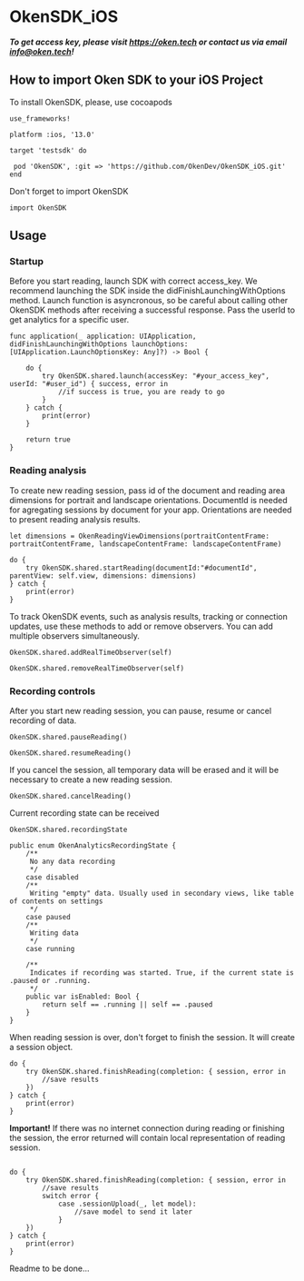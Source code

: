 # OkenSDK_iOS

***To get access key, please visit https://oken.tech or contact us via email info@oken.tech!***

## How to import Oken SDK to your iOS Project

To install OkenSDK, please, use cocoapods

```
use_frameworks!

platform :ios, '13.0'

target 'testsdk' do

 pod 'OkenSDK', :git => 'https://github.com/OkenDev/OkenSDK_iOS.git'
end
```

Don't forget to import OkenSDK

```
import OkenSDK
```

## Usage
### Startup
Before you start reading, launch SDK with correct access_key. We recommend launching the SDK inside the didFinishLaunchingWithOptions method.
Launch function is asyncronous, so be careful about calling other OkenSDK methods after receiving a successful response.
Pass the userId to get analytics for a specific user.

```
func application(_ application: UIApplication, didFinishLaunchingWithOptions launchOptions: [UIApplication.LaunchOptionsKey: Any]?) -> Bool {
    
    do {
        try OkenSDK.shared.launch(accessKey: "#your_access_key", userId: "#user_id") { success, error in
            //if success is true, you are ready to go
        }
    } catch {
        print(error)
    }
    
    return true
}
```

### Reading analysis

To create new reading session, pass id of the document and reading area dimensions for portrait and landscape orientations.
DocumentId is needed for agregating sessions by document for your app.
Orientations are needed to present reading analysis results.
```
let dimensions = OkenReadingViewDimensions(portraitContentFrame: portraitContentFrame, landscapeContentFrame: landscapeContentFrame)

do {
    try OkenSDK.shared.startReading(documentId:"#documentId", parentView: self.view, dimensions: dimensions)
} catch {
    print(error)
}
```

To track OkenSDK events, such as analysis results, tracking or connection updates, use these methods to add or remove observers. You can add multiple observers simultaneously.
```
OkenSDK.shared.addRealTimeObserver(self)
```
```
OkenSDK.shared.removeRealTimeObserver(self)
```

### Recording controls

After you start new reading session, you can pause, resume or cancel recording of data.
```
OkenSDK.shared.pauseReading()
```
```
OkenSDK.shared.resumeReading()
```
If you cancel the session, all temporary data will be erased and it will be necessary to create a new reading session.
```
OkenSDK.shared.cancelReading()
```
Current recording state can be received
```
OkenSDK.shared.recordingState

public enum OkenAnalyticsRecordingState {
    /**
     No any data recording
     */
    case disabled
    /**
     Writing "empty" data. Usually used in secondary views, like table of contents on settings
     */
    case paused
    /**
     Writing data
     */
    case running
    
    /**
     Indicates if recording was started. True, if the current state is .paused or .running.
     */
    public var isEnabled: Bool {
        return self == .running || self == .paused
    }
}
```

When reading session is over, don't forget to finish the session. It will create a session object.

```
do {
    try OkenSDK.shared.finishReading(completion: { session, error in
        //save results
    })
} catch {
    print(error)
}
```

**Important!**
If there was no internet connection during reading or finishing the session, the error returned will contain local representation of reading session. 
```

do {
    try OkenSDK.shared.finishReading(completion: { session, error in
        //save results
        switch error {
            case .sessionUpload(_, let model):
                //save model to send it later
            }
    })
} catch {
    print(error)
}

```


Readme to be done...
